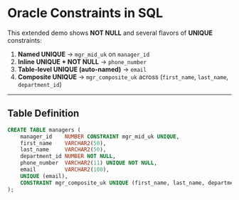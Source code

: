 # Oracle Constraints in SQL

This extended demo shows **NOT NULL** and several flavors of **UNIQUE** constraints:

1. **Named UNIQUE** → `mgr_mid_uk` on `manager_id`
2. **Inline UNIQUE + NOT NULL** → `phone_number`
3. **Table-level UNIQUE (auto-named)** → `email`
4. **Composite UNIQUE** → `mgr_composite_uk` across (`first_name`, `last_name`, `department_id`)

---

## Table Definition
```sql
CREATE TABLE managers (
    manager_id    NUMBER CONSTRAINT mgr_mid_uk UNIQUE,
    first_name    VARCHAR2(50),
    last_name     VARCHAR2(50),
    department_id NUMBER NOT NULL,
    phone_number  VARCHAR2(11) UNIQUE NOT NULL,
    email         VARCHAR2(100),
    UNIQUE (email),
    CONSTRAINT mgr_composite_uk UNIQUE (first_name, last_name, department_id)
);
